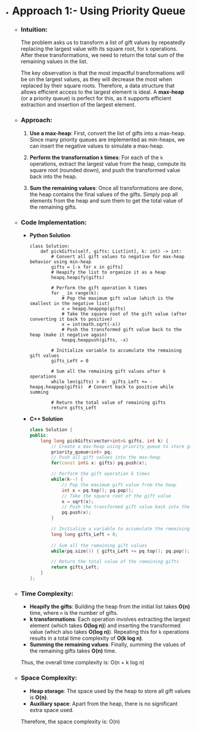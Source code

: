- # Approach 1:- Using Priority Queue
    - ### Intuition:
        The problem asks us to transform a list of gift values by repeatedly replacing the largest value with its square root, for `k` operations. After these transformations, we need to return the total sum of the remaining values in the list.

        The key observation is that the most impactful transformations will be on the largest values, as they will decrease the most when replaced by their square roots. Therefore, a data structure that allows efficient access to the largest element is ideal. A **max-heap** (or a priority queue) is perfect for this, as it supports efficient extraction and insertion of the largest element.

    - ### Approach:
        1. **Use a max-heap**: First, convert the list of gifts into a max-heap. Since many priority queues are implemented as min-heaps, we can insert the negative values to simulate a max-heap.
        
        2. **Perform the transformation `k` times**: For each of the `k` operations, extract the largest value from the heap, compute its square root (rounded down), and push the transformed value back into the heap.

        3. **Sum the remaining values**: Once all transformations are done, the heap contains the final values of the gifts. Simply pop all elements from the heap and sum them to get the total value of the remaining gifts.

    - ### Code Implementation:
        - **Python Solution**
            ```python3 []
            class Solution:
                def pickGifts(self, gifts: List[int], k: int) -> int:
                    # Convert all gift values to negative for max-heap behavior using min-heap
                    gifts = [-x for x in gifts]
                    # Heapify the list to organize it as a heap
                    heapq.heapify(gifts)

                    # Perform the gift operation k times
                    for _ in range(k):
                        # Pop the maximum gift value (which is the smallest in the negative list)
                        x = heapq.heappop(gifts)
                        # Take the square root of the gift value (after converting it back to positive)
                        x = int(math.sqrt(-x))
                        # Push the transformed gift value back to the heap (make it negative again)
                        heapq.heappush(gifts, -x)

                    # Initialize variable to accumulate the remaining gift values
                    gifts_Left = 0

                    # Sum all the remaining gift values after k operations
                    while len(gifts) > 0:  gifts_Left += -heapq.heappop(gifts)  # Convert back to positive while summing

                    # Return the total value of remaining gifts
                    return gifts_Left
            ```

        - **C++ Solution**
            ```cpp []
            class Solution {
            public:
                long long pickGifts(vector<int>& gifts, int k) {
                    // Create a max-heap using priority_queue to store gift values
                    priority_queue<int> pq;
                    // Push all gift values into the max-heap
                    for(const int& x: gifts) pq.push(x);

                    // Perform the gift operation k times
                    while(k--) {
                        // Pop the maximum gift value from the heap
                        int x = pq.top(); pq.pop();
                        // Take the square root of the gift value
                        x = sqrt(x);
                        // Push the transformed gift value back into the heap
                        pq.push(x);
                    }

                    // Initialize a variable to accumulate the remaining gift values
                    long long gifts_Left = 0;
                    
                    // Sum all the remaining gift values
                    while(pq.size()) { gifts_Left += pq.top(); pq.pop(); }

                    // Return the total value of the remaining gifts
                    return gifts_Left;
                }
            };
            ```

    - ### Time Complexity:
        - **Heapify the gifts**: Building the heap from the initial list takes **O(n)** time, where `n` is the number of gifts.
        - **k transformations**: Each operation involves extracting the largest element (which takes **O(log n)**) and inserting the transformed value (which also takes **O(log n)**). Repeating this for `k` operations results in a total time complexity of **O(k log n)**.
        - **Summing the remaining values**: Finally, summing the values of the remaining gifts takes **O(n)** time.

        Thus, the overall time complexity is: O(n + k log n)


    - ### Space Complexity:
        - **Heap storage**: The space used by the heap to store all gift values is **O(n)**.
        - **Auxiliary space**: Apart from the heap, there is no significant extra space used.

        Therefore, the space complexity is: O(n)